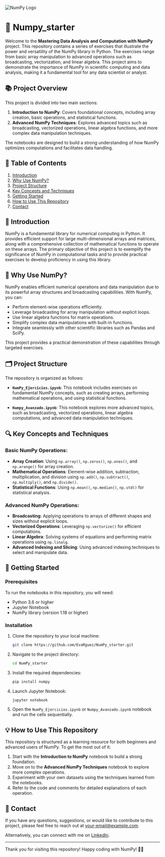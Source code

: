  ![NumPy Logo](https://upload.wikimedia.org/wikipedia/commons/thumb/3/31/NumPy_logo_2020.svg/512px-NumPy_logo_2020.svg.png?20200723114325)

# 🧮 Numpy_starter

Welcome to the **Mastering Data Analysis and Computation with NumPy** project. This repository contains a series of exercises that illustrate the power and versatility of the NumPy library in Python. The exercises range from basic array manipulation to advanced operations such as broadcasting, vectorization, and linear algebra. This project aims to demonstrate the importance of NumPy in scientific computing and data analysis, making it a fundamental tool for any data scientist or analyst.

## 📚 Project Overview

This project is divided into two main sections:

1. **Introduction to NumPy**: Covers foundational concepts, including array creation, basic operations, and statistical functions.
2. **Advanced NumPy Techniques**: Explores advanced topics such as broadcasting, vectorized operations, linear algebra functions, and more complex data manipulation techniques.

The notebooks are designed to build a strong understanding of how NumPy optimizes computations and facilitates data handling.

## 📝 Table of Contents

1. [Introduction](#introduction)
2. [Why Use NumPy?](#why-use-numpy)
3. [Project Structure](#project-structure)
4. [Key Concepts and Techniques](#key-concepts-and-techniques)
5. [Getting Started](#getting-started)
6. [How to Use This Repository](#how-to-use-this-repository)
7. [Contact](#contact)

## 📌 Introduction

NumPy is a fundamental library for numerical computing in Python. It provides efficient support for large multi-dimensional arrays and matrices, along with a comprehensive collection of mathematical functions to operate on these arrays. The primary objective of this project is to exemplify the significance of NumPy in computational tasks and to provide practical exercises to develop proficiency in using this library.

## 🤔 Why Use NumPy?

NumPy enables efficient numerical operations and data manipulation due to its powerful array structures and broadcasting capabilities. With NumPy, you can:

- Perform element-wise operations efficiently.
- Leverage broadcasting for array manipulation without explicit loops.
- Use linear algebra functions for matrix operations.
- Simplify complex data manipulations with built-in functions.
- Integrate seamlessly with other scientific libraries such as Pandas and SciPy.

This project provides a practical demonstration of these capabilities through targeted exercises.

## 🗂️ Project Structure

The repository is organized as follows:

- **`NumPy_Ejercicios.ipynb`**: This notebook includes exercises on fundamental NumPy concepts, such as creating arrays, performing mathematical operations, and using statistical functions.
  
- **`Numpy_Avanzado.ipynb`**: This notebook explores more advanced topics, such as broadcasting, vectorized operations, linear algebra computations, and advanced data manipulation techniques.

## 🔍 Key Concepts and Techniques

### **Basic NumPy Operations:**

- **Array Creation**: Using `np.array()`, `np.zeros()`, `np.ones()`, and `np.arange()` for array creation.
- **Mathematical Operations**: Element-wise addition, subtraction, multiplication, and division using `np.add()`, `np.subtract()`, `np.multiply()`, and `np.divide()`.
- **Statistical Functions**: Using `np.mean()`, `np.median()`, `np.std()` for statistical analysis.

### **Advanced NumPy Operations:**

- **Broadcasting**: Applying operations to arrays of different shapes and sizes without explicit loops.
- **Vectorized Operations**: Leveraging `np.vectorize()` for efficient computations.
- **Linear Algebra**: Solving systems of equations and performing matrix operations using `np.linalg`.
- **Advanced Indexing and Slicing**: Using advanced indexing techniques to select and manipulate data.

## 🚀 Getting Started

### Prerequisites

To run the notebooks in this repository, you will need:

- Python 3.6 or higher
- Jupyter Notebook
- NumPy library (version 1.18 or higher)

### Installation

1. Clone the repository to your local machine:

   ```bash
   git clone https://github.com/EvaRguez/NumPy_starter.git
   ```

2. Navigate to the project directory:

   ```bash
   cd NumPy_starter
   ```

3. Install the required dependencies:

   ```bash
   pip install numpy
   ```

4. Launch Jupyter Notebook:

   ```bash
   jupyter notebook
   ```

5. Open the `NumPy_Ejercicios.ipynb` or `Numpy_Avanzado.ipynb` notebook and run the cells sequentially.

## 💡 How to Use This Repository

This repository is structured as a learning resource for both beginners and advanced users of NumPy. To get the most out of it:

1. Start with the **Introduction to NumPy** notebook to build a strong foundation.
2. Move on to the **Advanced NumPy Techniques** notebook to explore more complex operations.
3. Experiment with your own datasets using the techniques learned from the notebooks.
4. Refer to the code and comments for detailed explanations of each operation.

## 📧 Contact

If you have any questions, suggestions, or would like to contribute to this project, please feel free to reach out at [your-email@example.com](mailto:your-email@example.com).

Alternatively, you can connect with me on [LinkedIn]([https://www.linkedin.com/in/your-linkedin-profile](https://www.linkedin.com/in/eva-rodriguez-ceballos-/)).

---

Thank you for visiting this repository! Happy coding with NumPy! 🧮🚀

